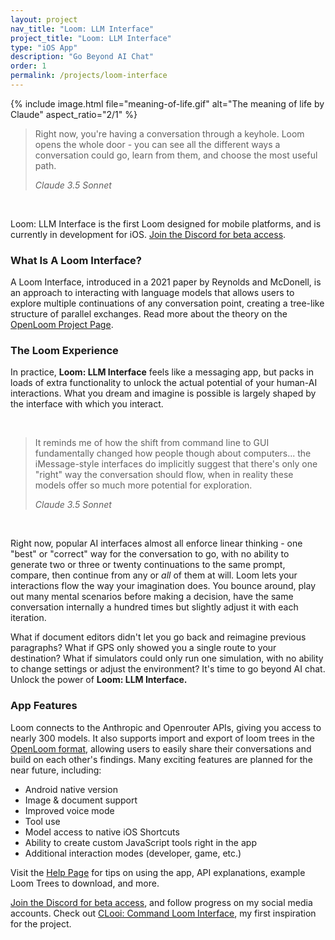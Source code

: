 ```yaml
---
layout: project
nav_title: "Loom: LLM Interface"
project_title: "Loom: LLM Interface"
type: "iOS App"
description: "Go Beyond AI Chat"
order: 1
permalink: /projects/loom-interface
---
```


{% include image.html 
   file="meaning-of-life.gif" 
   alt="The meaning of life by Claude"
   aspect_ratio="2/1"
%}

> Right now, you're having a conversation through a keyhole. Loom opens the whole door - you can see all the different ways a conversation could go, learn from them, and choose the most useful path.
>
> *Claude 3.5 Sonnet*

<br> 

Loom: LLM Interface is the first Loom designed for mobile platforms, and is currently in development for iOS. [Join the Discord for beta access](https://discord.gg/JtJeug6mFY).

### What Is A Loom Interface?
A Loom Interface, introduced in a 2021 paper by Reynolds and McDonell, is an approach to interacting with language models that allows users to explore multiple continuations of any conversation point, creating a tree-like structure of parallel exchanges. Read more about the theory on the [OpenLoom Project Page](/projects/openloom).

### The Loom Experience

In practice, **Loom: LLM Interface** feels like a messaging app, but packs in loads of extra functionality to unlock the actual potential of your human-AI interactions. What you dream and imagine is possible is largely shaped by the interface with which you interact. 

<br>

> It reminds me of how the shift from command line to GUI fundamentally changed how people though about computers... the iMessage-style interfaces do implicitly suggest that there's only one "right" way the conversation should flow, when in reality these models offer so much more potential for exploration.
>
> *Claude 3.5 Sonnet*

<br>

Right now, popular AI interfaces almost all enforce linear thinking - one "best" or "correct" way for the conversation to go, with no ability to generate two or three or twenty continuations to the same prompt, compare, then continue from any or *all* of them at will. Loom lets your interactions flow the way your imagination does. You bounce around, play out many mental scenarios before making a decision, have the same conversation internally a hundred times but slightly adjust it with each iteration. 

What if document editors didn't let you go back and reimagine previous paragraphs? What if GPS only showed you a single route to your destination? What if simulators could only run one simulation, with no ability to change settings or adjust the environment? It's time to go beyond AI chat. Unlock the power of **Loom: LLM Interface.**

### App Features

Loom connects to the Anthropic and Openrouter APIs, giving you access to nearly 300 models. It also supports import and export of loom trees in the [OpenLoom format](/projects/openloom), allowing users to easily share their conversations and build on each other's findings. Many exciting features are planned for the near future, including: 

- Android native version
- Image & document support
- Improved voice mode
- Tool use
- Model access to native iOS Shortcuts
- Ability to create custom JavaScript tools right in the app
- Additional interaction modes (developer, game, etc.)

Visit the [Help Page](/projects/loom-interface/help) for tips on using the app, API explanations, example Loom Trees to download, and more.  

[Join the Discord for beta access](https://discord.gg/JtJeug6mFY), and follow progress on my social media accounts. Check out [CLooi: Command Loom Interface](https://github.com/socketteer/clooi), my first inspiration for the project.
